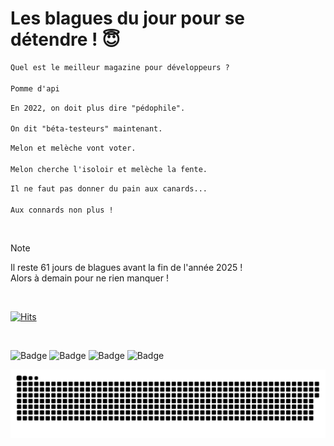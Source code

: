 
<h1>Les blagues du jour pour se détendre ! 😇</h1>

```diff
Quel est le meilleur magazine pour développeurs ?

Pomme d'api
```

```diff
En 2022, on doit plus dire "pédophile".

On dit "béta-testeurs" maintenant.
```

```diff
Melon et melèche vont voter.

Melon cherche l'isoloir et melèche la fente.
```

```diff
Il ne faut pas donner du pain aux canards...

Aux connards non plus !
```

<br/>

> [!NOTE]
> Il reste 61 jours de blagues avant la fin de l'année 2025 ! <br/>
> Alors à demain pour ne rien manquer !

<br/>


[![Hits](https://hits.seeyoufarm.com/api/count/incr/badge.svg?url=https%3A%2F%2Fgithub.com%2FClems02%2Fhit-counter&count_bg=%23003E80&title_bg=%235C9FE1&icon=powershell.svg&icon_color=%23FFFFFF&title=Visite&edge_flat=false)](https://hits.seeyoufarm.com)


<br/>


![Badge](https://img.shields.io/badge/Last%20updated%20on-white?style=for-the-badge&logo=clockify)   ![Badge](https://img.shields.io/badge/01/11-white?style=for-the-badge) ![Badge](https://img.shields.io/badge/at-white?style=for-the-badge) ![Badge](https://img.shields.io/badge/03:29-white?style=for-the-badge)


<p align="center">
 <img width="1000" src="assets/github-snake.svg" alt="snake"/>
</p>
